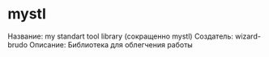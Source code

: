 # mystl
Название: my standart tool library (сокращенно mystl)
Создатель: wizard-brudo
Описание: Библиотека для облегчения работы
